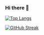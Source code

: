 ### Hi there 👋

[![Top Langs](https://github-readme-stats.vercel.app/api/top-langs/?username=MarianCN&layout=compact&count_private=true)](https://github.com/MarianCN)

[![GitHub Streak](https://streak-stats.demolab.com/?user=MarianCN&theme=dark)](https://git.io/streak-stats)

<!-- 

![Anurag's GitHub stats](https://github-readme-stats.vercel.app/api?username=MarianCN&count_private=true) 
-->
